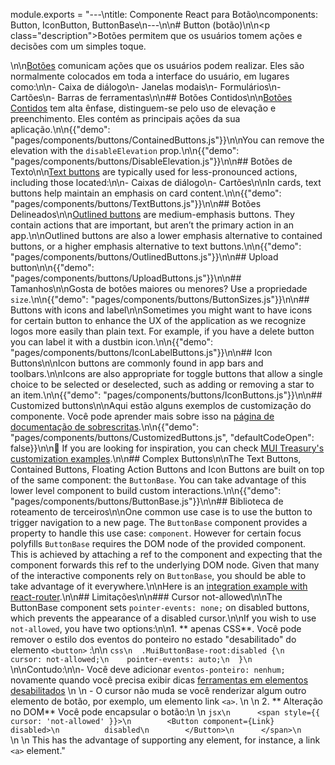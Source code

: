module.exports = "---\ntitle: Componente React para Botão\ncomponents: Button, IconButton, ButtonBase\n---\n\n# Button (botão)\n\n<p class=\"description\">Botões permitem que os usuários tomem ações e decisões com um simples toque.</p>\n\n[Botões](https://material.io/design/components/buttons.html) comunicam ações que os usuários podem realizar. Eles são normalmente colocados em toda a interface do usuário, em lugares como:\n\n- Caixa de diálogo\n- Janelas modais\n- Formulários\n- Cartões\n- Barras de ferramentas\n\n## Botões Contidos\n\n[Botões Contidos](https://material.io/design/components/buttons.html#contained-button) tem alta ênfase, distinguem-se pelo uso de elevação e preenchimento. Eles contém as principais ações da sua aplicação.\n\n{{\"demo\": \"pages/components/buttons/ContainedButtons.js\"}}\n\nYou can remove the elevation with the `disableElevation` prop.\n\n{{\"demo\": \"pages/components/buttons/DisableElevation.js\"}}\n\n## Botões de Texto\n\n[Text buttons](https://material.io/design/components/buttons.html#text-button) are typically used for less-pronounced actions, including those located:\n\n- Caixas de diálogo\n- Cartões\n\nIn cards, text buttons help maintain an emphasis on card content.\n\n{{\"demo\": \"pages/components/buttons/TextButtons.js\"}}\n\n## Botões Delineados\n\n[Outlined buttons](https://material.io/design/components/buttons.html#outlined-button) are medium-emphasis buttons. They contain actions that are important, but aren’t the primary action in an app.\n\nOutlined buttons are also a lower emphasis alternative to contained buttons, or a higher emphasis alternative to text buttons.\n\n{{\"demo\": \"pages/components/buttons/OutlinedButtons.js\"}}\n\n## Upload button\n\n{{\"demo\": \"pages/components/buttons/UploadButtons.js\"}}\n\n## Tamanhos\n\nGosta de botões maiores ou menores? Use a propriedade `size`.\n\n{{\"demo\": \"pages/components/buttons/ButtonSizes.js\"}}\n\n## Buttons with icons and label\n\nSometimes you might want to have icons for certain button to enhance the UX of the application as we recognize logos more easily than plain text. For example, if you have a delete button you can label it with a dustbin icon.\n\n{{\"demo\": \"pages/components/buttons/IconLabelButtons.js\"}}\n\n## Icon Buttons\n\nIcon buttons are commonly found in app bars and toolbars.\n\nIcons are also appropriate for toggle buttons that allow a single choice to be selected or deselected, such as adding or removing a star to an item.\n\n{{\"demo\": \"pages/components/buttons/IconButtons.js\"}}\n\n## Customized buttons\n\nAqui estão alguns exemplos de customização do componente. Você pode aprender mais sobre isso na [página de documentação de sobrescritas](/customization/components/).\n\n{{\"demo\": \"pages/components/buttons/CustomizedButtons.js\", \"defaultCodeOpen\": false}}\n\n👑 If you are looking for inspiration, you can check [MUI Treasury's customization examples](https://mui-treasury.com/components/button).\n\n## Complex Buttons\n\nThe Text Buttons, Contained Buttons, Floating Action Buttons and Icon Buttons are built on top of the same component: the `ButtonBase`. You can take advantage of this lower level component to build custom interactions.\n\n{{\"demo\": \"pages/components/buttons/ButtonBase.js\"}}\n\n## Biblioteca de roteamento de terceiros\n\nOne common use case is to use the button to trigger navigation to a new page. The `ButtonBase` component provides a property to handle this use case: `component`. However for certain focus polyfills `ButtonBase` requires the DOM node of the provided component. This is achieved by attaching a ref to the component and expecting that the component forwards this ref to the underlying DOM node. Given that many of the interactive components rely on `ButtonBase`, you should be able to take advantage of it everywhere.\n\nHere is an [integration example with react-router](/guides/composition/#button).\n\n## Limitações\n\n### Cursor not-allowed\n\nThe ButtonBase component sets `pointer-events: none;` on disabled buttons, which prevents the appearance of a disabled cursor.\n\nIf you wish to use `not-allowed`, you have two options:\n\n1. ** apenas CSS**. Você pode remover o estilo dos eventos do ponteiro no estado \"desabilitado\" do elemento `<button>` :\n\n  ```css\n  .MuiButtonBase-root:disabled {\n    cursor: not-allowed;\n    pointer-events: auto;\n  }\n  ```\n\nContudo:\n\n- Você deve adicionar `eventos-ponteiro: nenhum;` novamente quando você precisa exibir dicas [ ferramentas em elementos desabilitados](/components/tooltips/#disabled-elements)</li> \n    \n    - O cursor não muda se você renderizar algum outro elemento de botão, por exemplo, um elemento link `<a>`.</ul> \n    \n    2. ** Alteração no DOM** Você pode encapsular o botão:\n    \n      ```jsx\n      <span style={{ cursor: 'not-allowed' }}>\n        <Button component={Link} disabled>\n          disabled\n        </Button>\n      </span>\n      ```\n    \n    This has the advantage of supporting any element, for instance, a link `<a>` element."